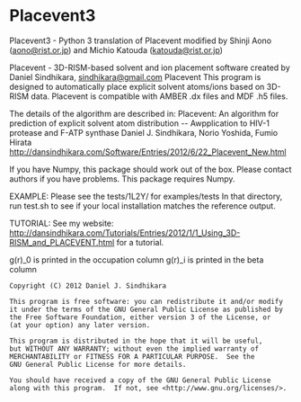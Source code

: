 Placevent3
==========

Placevent3 - Python 3 translation of Placevent modified
by Shinji Aono (aono@rist.or.jp) and Michio Katouda (katouda@rist.or.jp)

Placevent - 3D-RISM-based solvent and ion placement software created by Daniel Sindhikara, sindhikara@gmail.com
Placevent
This program is designed to automatically place explicit solvent atoms/ions based
on 3D-RISM data. Placevent is compatible with AMBER .dx files and MDF .h5 files.

The details of the algorithm are described in: 
Placevent: An algorithm for prediction of explicit solvent atom distribution -- Awpplication to HIV-1 protease and F-ATP synthase 
Daniel J. Sindhikara, Norio Yoshida, Fumio Hirata
http://dansindhikara.com/Software/Entries/2012/6/22_Placevent_New.html

If you have Numpy, this package should work out of the box. Please contact authors if you have problems.
This package requires Numpy.

EXAMPLE:
Please see the tests/1L2Y/ for examples/tests
In that directory, run test.sh to see if your local installation matches the reference output.

TUTORIAL:
See my website: http://dansindhikara.com/Tutorials/Entries/2012/1/1_Using_3D-RISM_and_PLACEVENT.html
for a tutorial.


g(r)_0 is printed in the occupation column
g(r)_i is printed in the beta column



    Copyright (C) 2012 Daniel J. Sindhikara

    This program is free software: you can redistribute it and/or modify
    it under the terms of the GNU General Public License as published by
    the Free Software Foundation, either version 3 of the License, or
    (at your option) any later version.

    This program is distributed in the hope that it will be useful,
    but WITHOUT ANY WARRANTY; without even the implied warranty of
    MERCHANTABILITY or FITNESS FOR A PARTICULAR PURPOSE.  See the
    GNU General Public License for more details.

    You should have received a copy of the GNU General Public License
    along with this program.  If not, see <http://www.gnu.org/licenses/>.
